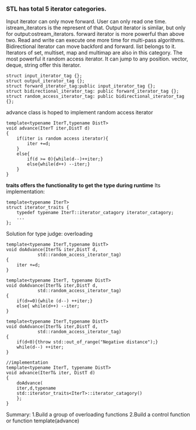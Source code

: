 ### STL has total 5 iterator categories.
Input iterator can only move forward. User can only read one time.
istream_iterators is the represent of that.
Output iterator is similar, but only for output:ostream_iterators.
forward iterator is more powerful than above two. Read and write can
execute one more time for multi-pass algorithms.
Bidirectional iterator can move backford and forward. list belongs to it.
Iterators of set, multiset, map and multimap are also in this category.
The most powerful it random access iterator. It can jump to any position.
vector, deque, string offer this iterator.
```
struct input_iterator_tag {};
struct output_iterator_tag {};
struct forward_iterator_tag:public input_iterator_tag {};
struct bidirectional_iterator_tag: public forward_iterator_tag {};
struct random_access_iterator_tag: public bidirectional_iterator_tag {};
```
advance class is hoped to implement random access iterator
```
template<typename IterT,typename DistT>
void advance(IterT iter,DistT d)
{
	if(iter is random access iterator){
		iter +=d;
	}
	else{
		if(d >= 0){while(d--)++iter;}
		else{while(d++) --iter;}
	}
}
```
**traits offers the functionality to get the type during runtime**
Its implementation:
```
template<typename IterT>
struct iterator_traits {
	typedef typename IterT::iterator_catagory iterator_catagory;
	...
};
```
Solution for type judge: overloading
```
template<typename IterT,typename DistT>
void doAdvance(IterT& iter,DistT d,
			std::random_access_iterator_tag)
{
	iter +=d;
}

template<typename IterT, typename DistT>
void doAdvance(IterT& iter,DistT d,
			std::random_access_iterator_tag)
{
	if(d>=0){while (d--) ++iter;}
	else{ while(d++) --iter;
}

template<typename IterT,typename DistT>
void doAdvance(IterT& iter,DistT d,
			std::random_access_iterator_tag)
{	
	if(d<0){throw std::out_of_range("Negative distance");}
	while(d--) ++iter;
}

//implementation
template<typename IterT, typename DistT>
void advance(IterT& iter, DistT d)
{
	doAdvance(
	iter,d,typename
	std::iterator_traits<IterT>::iterator_catagory()
	};
}
```
Summary:
1.Build a group of overloading functions
2.Build a control function or function template(advance)

